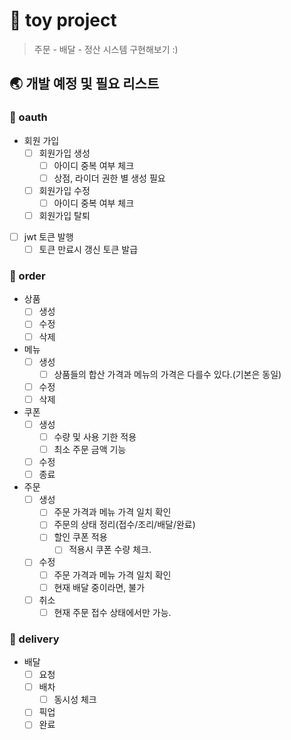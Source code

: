 # :dart: toy project
> 주문 - 배달 - 정산 시스템 구현해보기 :)

## :earth_asia: 개발 예정 및 필요 리스트

### :key: oauth
- 회원 가입
  - [ ] 회원가입 생성
    - [ ] 아이디 중복 여부 체크  
    - [ ] 상점, 라이더 권한 별 생성 필요
  - [ ] 회원가입 수정
    - [ ] 아이디 중복 여부 체크
  - [ ] 회원가입 탈퇴
- [ ] jwt 토큰 발행
  - [ ] 토큰 만료시 갱신 토큰 발급

### :loudspeaker: order
- 상품
  - [ ] 생성
  - [ ] 수정
  - [ ] 삭제
- 메뉴
  - [ ] 생성
    - [ ] 상품들의 합산 가격과 메뉴의 가격은 다를수 있다.(기본은 동일)
  - [ ] 수정
  - [ ] 삭제
- 쿠폰
  - [ ] 생성
    - [ ] 수량 및 사용 기한 적용
    - [ ] 최소 주문 금액 기능
  - [ ] 수정
  - [ ] 종료
- 주문
  - [ ] 생성
    - [ ] 주문 가격과 메뉴 가격 일치 확인
    - [ ] 주문의 상태 정리(접수/조리/배달/완료)
    - [ ] 할인 쿠폰 적용
      - [ ] 적용시 쿠폰 수량 체크.
  - [ ] 수정
    - [ ] 주문 가격과 메뉴 가격 일치 확인
    - [ ] 현재 배달 중이라면, 불가
  - [ ] 취소
    - [ ] 현재 주문 접수 상태에서만 가능.

### :motor_scooter: delivery
- 배달
    - [ ] 요청
    - [ ] 배차
      - [ ] 동시성 체크
    - [ ] 픽업
    - [ ] 완료
